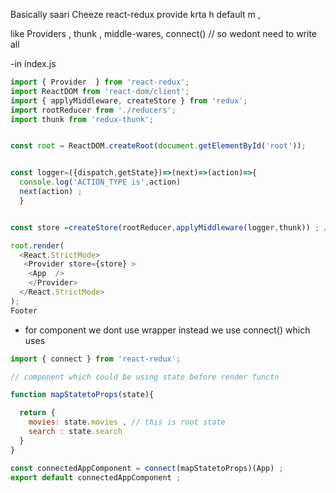 Basically saari Cheeze react-redux provide krta h default m ,

like Providers , thunk , middle-wares, connect() // so wedont need to write all

-in index.js

```js
import { Provider  } from 'react-redux';
import ReactDOM from 'react-dom/client';
import { applyMiddleware, createStore } from 'redux';
import rootReducer from './reducers';
import thunk from 'redux-thunk';


const root = ReactDOM.createRoot(document.getElementById('root'));


const logger=({dispatch,getState})=>(next)=>(action)=>{ 
  console.log('ACTION_TYPE is',action)
  next(action) ;
  }


const store =createStore(rootReducer,applyMiddleware(logger,thunk)) ; // we pass reducer to store

root.render(
  <React.StrictMode>
   <Provider store={store} >
    <App  /> 
    </Provider>
  </React.StrictMode>
);
Footer

```

- for component we dont use wrapper instead we use connect() which uses 

```js
import { connect } from 'react-redux';

// component which could be using state before render functn

function mapStatetoProps(state){

  return {
    movies: state.movies , // this is root state
    search : state.search
  }
}

const connectedAppComponent = connect(mapStatetoProps)(App) ;
export default connectedAppComponent ;

```
